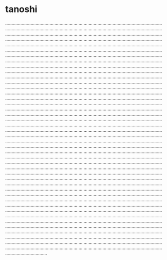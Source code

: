 # tanoshi

.....................................................................................................................................................................................................................................................................................................................................................................................................................................................................................................................................................................................................................................................................................................................................................................................................................................................................................................................................................................................................................................................................................................................................................................................................................................................................................................................................................................................................................................................................................................................................................................................................................................................................................................................................................................................................................................................................................................................................................................................................................................................................................................................................................................................................................................................................................................................................................................................................................................................................................................................................................................................................................................................................................................................................................................................................................................................................................................................................................................................................................................................................................................................................................................................................................................................................................................................................................................................................................................................................................................................................................................................................................................................................................................................................................................................................................................................................................................................................................................................................................................................................................................................................................................................................................................................................................................................................................................................................................................................................................................................................................................................................................................................................................................................................................................................................................................................................................................................................................................................................................................................................................................................................................................................................................................................................................................................................................................................................................................................................................................................................................................................